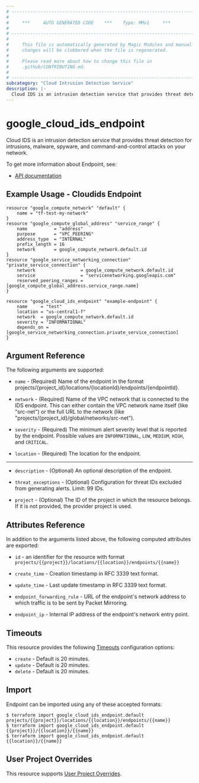 ```yaml
---
# ----------------------------------------------------------------------------
#
#     ***     AUTO GENERATED CODE    ***    Type: MMv1     ***
#
# ----------------------------------------------------------------------------
#
#     This file is automatically generated by Magic Modules and manual
#     changes will be clobbered when the file is regenerated.
#
#     Please read more about how to change this file in
#     .github/CONTRIBUTING.md.
#
# ----------------------------------------------------------------------------
subcategory: "Cloud Intrusion Detection Service"
description: |-
  Cloud IDS is an intrusion detection service that provides threat detection for intrusions, malware, spyware, and command-and-control attacks on your network.
---
```


# google\_cloud\_ids\_endpoint

Cloud IDS is an intrusion detection service that provides threat detection for intrusions, malware, spyware, and command-and-control attacks on your network.


To get more information about Endpoint, see:

* [API documentation](https://cloud.google.com/intrusion-detection-system/docs/configuring-ids)

## Example Usage - Cloudids Endpoint


```hcl
resource "google_compute_network" "default" {
	name = "tf-test-my-network"
}
resource "google_compute_global_address" "service_range" {
	name          = "address"
	purpose       = "VPC_PEERING"
	address_type  = "INTERNAL"
	prefix_length = 16
	network       = google_compute_network.default.id
}
resource "google_service_networking_connection" "private_service_connection" {
	network                 = google_compute_network.default.id
	service                 = "servicenetworking.googleapis.com"
	reserved_peering_ranges = [google_compute_global_address.service_range.name]
}

resource "google_cloud_ids_endpoint" "example-endpoint" {
    name     = "test"
    location = "us-central1-f"
    network  = google_compute_network.default.id
    severity = "INFORMATIONAL"
    depends_on = [google_service_networking_connection.private_service_connection]
}
```

## Argument Reference

The following arguments are supported:


* `name` -
  (Required)
  Name of the endpoint in the format projects/{project_id}/locations/{locationId}/endpoints/{endpointId}.

* `network` -
  (Required)
  Name of the VPC network that is connected to the IDS endpoint. This can either contain the VPC network name itself (like "src-net") or the full URL to the network (like "projects/{project_id}/global/networks/src-net").

* `severity` -
  (Required)
  The minimum alert severity level that is reported by the endpoint.
  Possible values are `INFORMATIONAL`, `LOW`, `MEDIUM`, `HIGH`, and `CRITICAL`.

* `location` -
  (Required)
  The location for the endpoint.


- - -


* `description` -
  (Optional)
  An optional description of the endpoint.

* `threat_exceptions` -
  (Optional)
  Configuration for threat IDs excluded from generating alerts. Limit: 99 IDs.

* `project` - (Optional) The ID of the project in which the resource belongs.
    If it is not provided, the provider project is used.


## Attributes Reference

In addition to the arguments listed above, the following computed attributes are exported:

* `id` - an identifier for the resource with format `projects/{{project}}/locations/{{location}}/endpoints/{{name}}`

* `create_time` -
  Creation timestamp in RFC 3339 text format.

* `update_time` -
  Last update timestamp in RFC 3339 text format.

* `endpoint_forwarding_rule` -
  URL of the endpoint's network address to which traffic is to be sent by Packet Mirroring.

* `endpoint_ip` -
  Internal IP address of the endpoint's network entry point.


## Timeouts

This resource provides the following
[Timeouts](https://developer.hashicorp.com/terraform/plugin/sdkv2/resources/retries-and-customizable-timeouts) configuration options:

- `create` - Default is 20 minutes.
- `update` - Default is 20 minutes.
- `delete` - Default is 20 minutes.

## Import


Endpoint can be imported using any of these accepted formats:

```
$ terraform import google_cloud_ids_endpoint.default projects/{{project}}/locations/{{location}}/endpoints/{{name}}
$ terraform import google_cloud_ids_endpoint.default {{project}}/{{location}}/{{name}}
$ terraform import google_cloud_ids_endpoint.default {{location}}/{{name}}
```

## User Project Overrides

This resource supports [User Project Overrides](https://registry.terraform.io/providers/hashicorp/google/latest/docs/guides/provider_reference#user_project_override).
